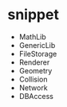 # snippet

- MathLib
- GenericLib
- FileStorage
- Renderer
- Geometry
- Collision
- Network
- DBAccess
